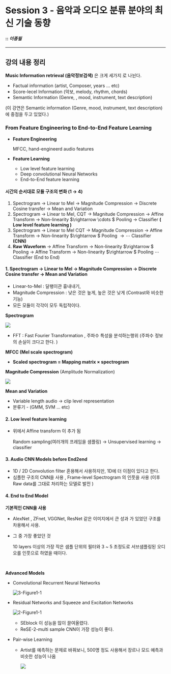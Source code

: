 #  Session 3 - 음악과 오디오 분류 분야의 최신 기술 동향 

#### :: *이종필*

------

## 강의 내용 정리

**Music Information retrieval (음악정보검색)** 은 크게 세가지 로 나뉜다. 

- Factual information (artist, Composer, years … etc)
- Score-lecel Information (악보, melody, rhythm, chords)
- Semantic Information (Genre, , mood, instrument, text description)

(이 강연은 Semantic information (Genre, mood, instrument, text description)에 중점을 두고 있었다.)

### From Feature Engineering to End-to-End  Feature Learning 

* **Feature Engineering** 

  MFCC, hand-engineerd audio features

* **Feature Learning** 

  - Low level feature learning 
  - Deep convolutional Neural Networks
  - End-to-End feature learning 

#### 시간의 순서대로 모듈 구조의 변화 (1 $\rightarrow$ 4)

1. Spectrogram  $\rightarrow$ Linear to Mel $\rightarrow$ Magnitude Compression $\rightarrow$ Discrete Cosine transfer $\rightarrow$ Mean and Variation 
2. Spectrogram $\rightarrow$ Linear to Mel, CQT $\rightarrow$ Magnitude Compression $\rightarrow$ Affine Transform $\rightarrow$ Non-linearity $\rightarrow \cdots $ Pooling  $\rightarrow$ Classifier  **( Low level feature learning )**
3. Spectrogram $\rightarrow$ Linear to Mel CQT $\rightarrow$ Magnitude Compression  $\rightarrow$  Affine Transform $\rightarrow$ Non-linearity $\rightarrow $ Pooling  $\rightarrow \cdots$ Classifier **(CNN)**
4. **Raw Waveform** $\rightarrow$ Affine Transform $\rightarrow$ Non-linearity $\rightarrow $ Pooling $\rightarrow$ Affine Transform $\rightarrow$ Non-linearity $\rightarrow $ Pooling  $\cdots$ Classifier (End to End)



#### 1. Spectrogram  $\rightarrow$ Linear to Mel $\rightarrow$ Magnitude Compression $\rightarrow$ Discrete Cosine transfer $\rightarrow$ Mean and Variation  

* Linear-to-Mel : 달팽이관 흉내내기, 
* Magnitude Compression : 낮은 것은 높게, 높은 것은 낮게 (Contrast와 비슷한 기능)
* 모든 모듈이 각각이 모두 독립적이다. 

**Spectrogram**

![](http://www.youngkorean.com/waveform/2634to_stand_against.gif)

- FFT : Fast Fourier Transformation , 주파수 특성을 분석하는행위 (주파수 정보의 손실이 크다고 한다. )

**MFCC (Mel scale spectrogram)**

- **Scaled spectrogram = Mapping matrix $\times$ spectrogram**

**Magnitude Compression** (Amplitude Normalization)

![](https://librosa.github.io/librosa/_images/librosa-core-logamplitude-1.png)

**Mean and Variation**

- Variable length audio -> clip level representation 
- 분류기 - (GMM, SVM … etc)



#### 2. Low level feature learning 

* 위에서 Affine transform 이 추가 됨 

  Random sampling(여러개의 프레임을 샘플링) -> Unsupervised learning -> classifier 



#### 3. Audio CNN Models before End2end 

- 1D / 2D Convolution filter 혼용해서 사용하지만, 1D에 더 이점이 있다고 한다. 
- 심플한 구조의 CNN을 사용 , Frame-level Spectrogram 의 인풋을 사용 (이후 Raw data를 그대로 처리하는 모델로 발전 ) 

#### 4. End to End Model  

**기본적인 CNN을 사용**

- AlexNet , ZFnet, VGGNet, ResNet 같은 이미지에서 큰 성과 가 있었던 구조를 차용해서 사용. 

- 그 중 가장 좋았던 것

  10 layers 이상의 가장 작은 샘플 단위의 필터와 3 ~ 5 초정도로 서브샘플링된 오디오를 인풋으로 하였을 때이다. 

  ​

**Advanced Models** 

- Convolutional Recurrent Neural Networks 

  ![3-Figure1-1](/Users/MAC/Downloads/3-Figure1-1.png)

- Residual Networks and Squeeze and Excitation Networks 

  ![2-Figure1-1](/Users/MAC/Downloads/2-Figure1-1.png)

  - SEblock 이 성능을 많이 끌여올렸다. 
  - ReSE-2-multi sample CNN이 가장 성능이 좋다. 

- Pair-wise Learning 

  - Artist를 예측하는 문제로 바꿔보니, 500명 정도 사용해서 장르나 모드 예측과 비슷한 성능이 나옴 

    ![](https://image.slidesharecdn.com/music-data-start-to-end-171020150826/95/music-data-start-to-end-37-638.jpg?cb=1508512137)



